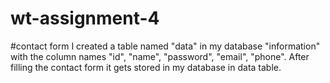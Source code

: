 # wt-assignment-4
#contact form
I created a table named "data" in my database "information" with the column names "id", "name", "password", "email", "phone". After filling the contact form it gets stored in my database in data table.
